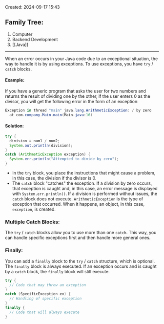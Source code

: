 Created: 2024-09-17 15:43
## Family Tree:
1. Computer
2. Backend Development
3. [[Java]]
-- -
When an error occurs in your Java code due to an exceptional situation, the way to handle it is by using exceptions. To use exceptions, you have `try` / `catch` blocks.
#### Example:
If you have a generic program that asks the user for two numbers and returns the result of dividing one by the other, if the user enters 0 as the divisor, you will get the following error in the form of an exception:
```powershell
Exception in thread "main" java.lang.ArithmeticException: / by zero
  at com.company.Main.main(Main.java:16)
```
#### Solution:
```java
try {
  division = num1 / num2;
  System.out.println(division);
}
catch (ArithmeticException exception) {
  System.err.println("Attempted to divide by zero");
}
```
* In the `try` block, you place the instructions that might cause a problem, in this case, the division if the divisor is 0.
* The `catch` block "catches" the exception. If a division by zero occurs, that exception is caught and, in this case, an error message is displayed with `System.err.println()`. If a division is performed without issues, the `catch` block does not execute.
`ArithmeticException` is the type of exception that occurred. When it happens, an object, in this case, `exception`, is created.
### Multiple Catch Blocks:
The `try` / `catch` blocks allow you to use more than one `catch`. This way, you can handle specific exceptions first and then handle more general ones.
### Finally:
You can add a `finally` block to the `try` / `catch` structure, which is optional. The `finally` block is always executed. If an exception occurs and is caught by a `catch` block, the `finally` block will still execute.
```java
try {
  // Code that may throw an exception
}
catch (SpecificException ex) {
  // Handling of specific exception
}
finally {
  // Code that will always execute
}
```